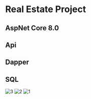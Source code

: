 # Real Estate Project
## AspNet Core 8.0
## Api
## Dapper 
## SQL

![3](https://github.com/user-attachments/assets/84f0650c-f1f8-4510-8298-5baa300c43fa)
![2](https://github.com/user-attachments/assets/a0b3d9cf-6ff2-4318-9744-1f12589721c2)
![1](https://github.com/user-attachments/assets/e87fb2cb-ca6a-4fd6-a4a4-cff8adb5e841)
